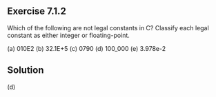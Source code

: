 ## Exercise 7.1.2
Which of the following are not legal constants in C? Classify each legal constant as either integer or floating-point.

(a) 010E2
(b) 32.1E+5
(c) 0790
(d) 100_000
(e) 3.978e-2

## Solution
(d)
